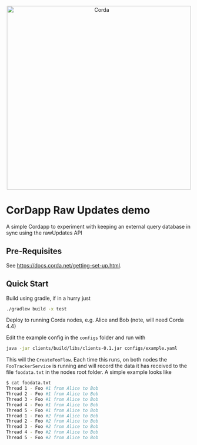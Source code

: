 <p align="center">
  <img src="https://www.corda.net/wp-content/uploads/2016/11/fg005_corda_b.png" alt="Corda" width="500">
</p>

# CorDapp Raw Updates demo 

A simple Cordapp to experiment with keeping an external query database in sync using the rawUpdates
API 

## Pre-Requisites

See https://docs.corda.net/getting-set-up.html.

## Quick Start 

Build using gradle, if in a hurry just 

```bash
./gradlew build -x test
```

Deploy to running Corda nodes, e.g. Alice and Bob (note, will need Corda 4.4)

Edit the example config in the `configs` folder and run with 

```bash
java -jar clients/build/libs/clients-0.1.jar configs/example.yaml 
```

This will the `CreateFooFlow`. Each time this runs, on both nodes the `FooTrackerService`
is running  and will record the data it has received to the file `foodata.txt` 
in the nodes root folder. A simple example looks like 

```bash
$ cat foodata.txt 
Thread 1 - Foo #1 from Alice to Bob
Thread 2 - Foo #1 from Alice to Bob
Thread 3 - Foo #1 from Alice to Bob
Thread 4 - Foo #1 from Alice to Bob
Thread 5 - Foo #1 from Alice to Bob
Thread 1 - Foo #2 from Alice to Bob
Thread 2 - Foo #2 from Alice to Bob
Thread 3 - Foo #2 from Alice to Bob
Thread 4 - Foo #2 from Alice to Bob
Thread 5 - Foo #2 from Alice to Bob
```    




